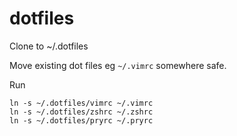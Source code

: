 # dotfiles

Clone to ~/.dotfiles

Move existing dot files eg `~/.vimrc` somewhere safe.

Run
```
ln -s ~/.dotfiles/vimrc ~/.vimrc
ln -s ~/.dotfiles/zshrc ~/.zshrc
ln -s ~/.dotfiles/pryrc ~/.pryrc
```
